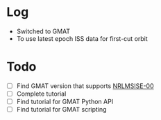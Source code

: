 # Log
- Switched to GMAT
- To use latest epoch ISS data for first-cut orbit

# Todo
- [ ] Find GMAT version that supports [NRLMSISE-00](https://en.wikipedia.org/wiki/NRLMSISE-00)
- [ ] Complete tutorial
- [ ] Find tutorial for GMAT Python API
- [ ] Find tutorial for GMAT scripting